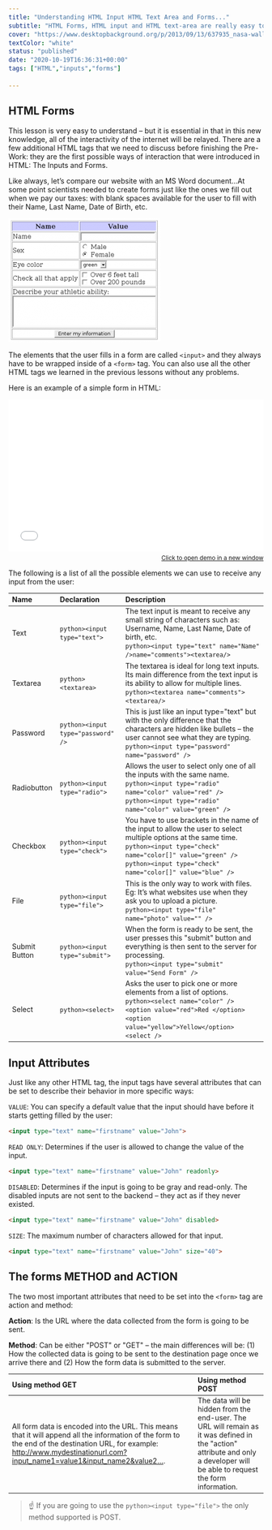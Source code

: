 ```yaml
---
title: "Understanding HTML Input HTML Text Area and Forms..."
subtitle: "HTML Forms, HTML input and HTML text-area are really easy to understand, and they are the ONLY way to make interactive websites without AJAX. These very basic concepts represent 90% of everything you will ever need to know about forms ."
cover: "https://www.desktopbackground.org/p/2013/09/13/637935_nasa-wallpapers_1600x1200_h.jpg"
textColor: "white"
status: "published"
date: "2020-10-19T16:36:31+00:00"
tags: ["HTML","inputs","forms"]

---
```


## HTML Forms


This lesson is very easy to understand – but it is essential in that in this new knowledge, all of the interactivity of the internet will be relayed.  There are a few additional HTML tags that we need to discuss before finishing the Pre-Work: they are the first possible ways of interaction that were introduced in HTML: The Inputs and Forms.

Like always, let’s compare our website with an MS Word document…At some point scientists needed to create forms just like the ones we fill out when we pay our taxes: with blank spaces available for the user to fill with their Name, Last Name, Date of Birth, etc.

![html textarea html input](../../assets/images/12ff6e40-706f-47ff-9ada-53dada968eaf.png)

The elements that the user fills in a form are called `<input>` and they always have to be wrapped inside of a `<form>` tag.  You can also use all the other HTML tags we learned in the previous lessons without any problems.

Here is an example of a simple form in HTML:

<iframe width="100%" height="300" src="//jsfiddle.net/BreatheCode/L62c4yud/1/embedded/html,result/" allowfullscreen="allowfullscreen" allowpaymentrequest frameborder="0"></iframe>

<div align="right"><small><a href="//jsfiddle.net/BreatheCode/L62c4yud/1/embedded/html,result/">Click to open demo in a new window</a></small></div>

The following is a list of all the possible elements we can use to receive any input from the user:

|**Name**   |**Declaration**   |**Description**   |
|:----------|:-----------------|:-----------------|
|Text       |`python><input type="text">`   |The text input is meant to receive any small string of characters such as: Username, Name, Last Name, Date of birth, etc.<br>`python><input type="text" name="Name" />name="comments"><textarea/>`   |
|Textarea   |`python><textarea>`   |The textarea is ideal for long text inputs.  Its main difference from the text input is its ability to allow for multiple lines.<br>`python><textarea name="comments"><textarea/>`   |
|Password   |`python><input type="password" />`   |This is just like an input type="text" but with the only difference that the characters are hidden like bullets – the user cannot see what  they are typing.<br>`python><input type="password" name="password" />`   |
|Radiobutton   |`python><input type="radio">`   |Allows the user to select only one of all the inputs with the same name.<br>`python><input type="radio" name="color" value="red" />` <br> `python><input type="radio" name="color" value="green" />`   |
|Checkbox   |`python><input type="check">`   |You have to use brackets in the name of the input to allow the user to select multiple options at the same time.<br>`python><input type="check" name="color[]" value="green" />`<br> `python><input type="check" name="color[]" value="blue" />`   |
|File   |`python><input type="file">`   |This is the only way to work with files.  Eg: It’s what websites use when they ask you to upload a picture.<br>`python><input type="file" name="photo" value="" />`   |
|Submit Button   |`python><input type="submit">`   |When the form is ready to be sent, the user presses this "submit" button and everything is then sent to the server for processing.<br>`python><input type="submit" value="Send Form" />`   |
|Select   |`python><select>`   |Asks the user to pick one or more elements from a list of options.<br>`python><select name="color" /> <option value="red">Red </option> <option value="yellow">Yellow</option> <select />`   |

## Input Attributes


Just like any other HTML tag, the input tags have several attributes that can be set to describe their behavior in more specific ways:

`VALUE`:  You can specify a default value that the input should have before it starts getting filled by the user:

```html
<input type="text" name="firstname" value="John">
```
`READ ONLY`:  Determines if the user is allowed to change the value of the input.

```html
<input type="text" name="firstname" value="John" readonly>
```

`DISABLED`:  Determines if the input is going to be gray and read-only.  The disabled inputs are not sent to the backend – they act as if they never existed.

```html
<input type="text" name="firstname" value="John" disabled>
```

`SIZE`:  The maximum number of characters allowed for that input.

```html
<input type="text" name="firstname" value="John" size="40">
```

## The forms METHOD and ACTION



The two most important attributes that need to be set into the `<form>` tag are action and method:

**Action**: Is the URL where the data collected from the form is going to be sent.

**Method**: Can be either "POST" or "GET" – the main differences will be: (1) How the collected data is going to be sent to the destination page once we arrive there and (2) How the form data is submitted to the server.

|**Using method GET**   |**Using method POST**   |
|:----------------------|:-----------------------|
|All form data is encoded into the URL.  This means that it will append all the information of the form to the end of the destination URL, for example: http://www.mydestinationurl.com?input_name1=value1&input_name2&value2….   |The data will be hidden from the end-user.  The URL will remain as it was defined in the "action" attribute and only a developer will be able to request the form information.   |

> :point_up: If you are going to use the `python><input type="file">` the only method supported is POST.



  		



